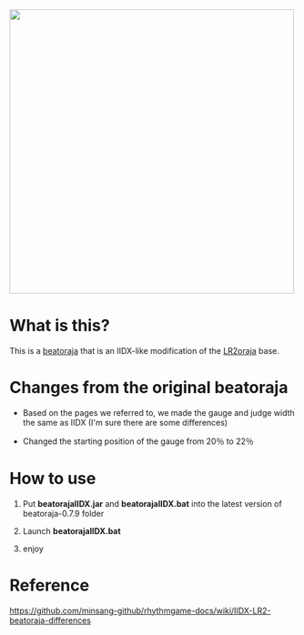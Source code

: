 <img src="https://yantaisa11.s-ul.eu/SkOuwxo3.jpg" width="500">

# What is this?
This is a [beatoraja](https://github.com/exch-bms2/beatoraja) that is an IIDX-like modification of the [LR2oraja](https://github.com/wcko87/lr2oraja) base.

# Changes from the original beatoraja

- Based on the pages we referred to, we made the gauge and judge width the same as IIDX
(I'm sure there are some differences)

- Changed the starting position of the gauge from 20％ to 22％

# How to use

1. Put **beatorajaIIDX.jar** and **beatorajaIIDX.bat** into the latest version of beatoraja-0.7.9 folder

2. Launch **beatorajaIIDX.bat**

3. enjoy

# Reference

https://github.com/minsang-github/rhythmgame-docs/wiki/IIDX-LR2-beatoraja-differences


